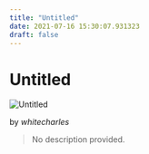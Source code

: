 ```yaml
---
title: "Untitled"
date: 2021-07-16 15:30:07.931323
draft: false
---
```


# Untitled

![Untitled](../images/9c4940f7-e674-11eb-b55a-60f262b60b65.png)

by *whitecharles*



> No description provided.